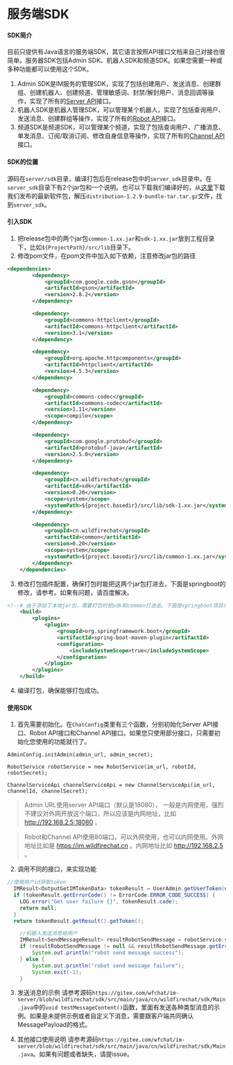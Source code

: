 # 服务端SDK

#### SDK简介
目前只提供有Java语言的服务端SDK，其它语言按照API接口文档来自己对接也很简单。服务器SDK包括Admin SDK、机器人SDK和频道SDK。如果您需要一种或多种功能都可以使用这个SDK。
1. Admin SDK是IM服务的管理SDK，实现了包括创建用户、发送消息、创建群组、创建机器人、创建频道、管理敏感词、封禁/解封用户、消息回调等操作，实现了所有的[Server API](./admin_api/)接口。
2. 机器人SDK是机器人管理SDK，可以管理某个机器人，实现了包括查询用户、发送消息、创建群组等操作，实现了所有的[Robot API](./robot_api/)接口。
3. 频道SDK是频道SDK，可以管理某个频道，实现了包括查询用户、广播消息、单发消息、订阅/取消订阅、修改自身信息等操作，实现了所有的[Channel API](./channel_api/)接口。

#### SDK的位置
源码在```server/sdk```目录，编译打包后在release包中的```server_sdk```目录中。在```server_sdk```目录下有2个jar包和一个说明。也可以下载我们编译好的，从[这里](https://gitee.com/wfchat/im-server/releases)下载我们发布的最新软件包，解压```distribution-1.2.9-bundle-tar.tar.gz```文件，找到```server_sdk```。


#### 引入SDK
1. 把release包中的两个jar包```common-1.xx.jar```和```sdk-1.xx.jar```放到工程目录下，比如```${ProjectPath}/src/lib```目录下。
2. 修改pom文件，在pom文件中加入如下依赖，注意修改jar包的路径
```xml
<dependencies>
		<dependency>
			<groupId>com.google.code.gson</groupId>
			<artifactId>gson</artifactId>
			<version>2.8.2</version>
		</dependency>

		<dependency>
			<groupId>commons-httpclient</groupId>
			<artifactId>commons-httpclient</artifactId>
			<version>3.1</version>
		</dependency>

		<dependency>
			<groupId>org.apache.httpcomponents</groupId>
			<artifactId>httpclient</artifactId>
			<version>4.5.3</version>
		</dependency>

		<dependency>
			<groupId>commons-codec</groupId>
			<artifactId>commons-codec</artifactId>
			<version>1.11</version>
			<scope>compile</scope>
		</dependency>

		<dependency>
			<groupId>com.google.protobuf</groupId>
			<artifactId>protobuf-java</artifactId>
			<version>2.5.0</version>
		</dependency>

		<dependency>
			<groupId>cn.wildfirechat</groupId>
			<artifactId>sdk</artifactId>
			<version>0.20</version>
			<scope>system</scope>
			<systemPath>${project.basedir}/src/lib/sdk-1.xx.jar</systemPath>
		</dependency>

		<dependency>
			<groupId>cn.wildfirechat</groupId>
			<artifactId>common</artifactId>
			<version>0.20</version>
			<scope>system</scope>
			<systemPath>${project.basedir}/src/lib/common-1.xx.jar</systemPath>
		</dependency>
	</dependencies>
```

3. 修改打包插件配置，确保打包时能把这两个jar包打进去，下面是springboot的修改，请参考。如果有问题，请百度解决。
```xml
<!--# 由于添加了本地jar包，需要打包时把sdk和common打进去，下面是springboot项目添加includeSystemScope部分，其它类型项目请百度。 -->
	<build>
    	<plugins>
    		<plugin>
    			<groupId>org.springframework.boot</groupId>
    			<artifactId>spring-boot-maven-plugin</artifactId>
    			<configuration>
    				<includeSystemScope>true</includeSystemScope>
    			</configuration>
    		</plugin>
    	</plugins>
    </build>
```

4. 编译打包，确保能够打包成功。

#### 使用SDK
1. 首先需要初始化。在```ChatConfig```类里有三个函数，分别初始化Server API接口、Robot API接口和Channel API接口。如果您只使用部分接口，只需要初始化您使用的功能就行了。

```
AdminConfig.initAdmin(admin_url, admin_secret);

RobotService robotService = new RobotService(im_url, robotId, robotSecret);

ChannelServiceApi channelServiceApi = new ChannelServiceApi(im_url, channelId, channelSecret);
```
> Admin URL使用server API端口（默认是18080）， 一般是内网使用，强烈不建议对外网开放这个端口，所以应该是内网地址，比如 http://192.168.2.5:18080 。

> Robot和Channel API使用80端口。可以外网使用，也可以内网使用。外网地址比如是 https://im.wildfirechat.cn 。内网地址比如 http://192.168.2.5 。

2. 调用不同的接口，来实现功能
```java
//使用用户id获取token
  IMResult<OutputGetIMTokenData> tokenResult = UserAdmin.getUserToken(user.getUserId(), clientId);
  if (tokenResult.getErrorCode() != ErrorCode.ERROR_CODE_SUCCESS) {
    LOG.error("Get user failure {}", tokenResult.code);
    return null;
  }
  return tokenResult.getResult().getToken();

	//机器人发送消息给用户
	IMResult<SendMessageResult> resultRobotSendMessage = robotService.sendMessage("robot1", conversation, payload);
	if (resultRobotSendMessage != null && resultRobotSendMessage.getErrorCode() == ErrorCode.ERROR_CODE_SUCCESS) {
	    System.out.println("robot send message success");
	} else {
	    System.out.println("robot send message failure");
	    System.exit(-1);
	}
```

3. 发送消息的示例
请参考源码```https://gitee.com/wfchat/im-server/blob/wildfirechat/sdk/src/main/java/cn/wildfirechat/sdk/Main.java```中的```void testMessageContent()```函数，里面有发送各种类型消息的示例。如果是未提供示例或者自定义下消息，需要跟客户端共同确认MessagePayload的格式。

4. 其他接口使用说明
请参考源码```https://gitee.com/wfchat/im-server/blob/wildfirechat/sdk/src/main/java/cn/wildfirechat/sdk/Main.java```。如果有问题或者缺失，请提issue。
